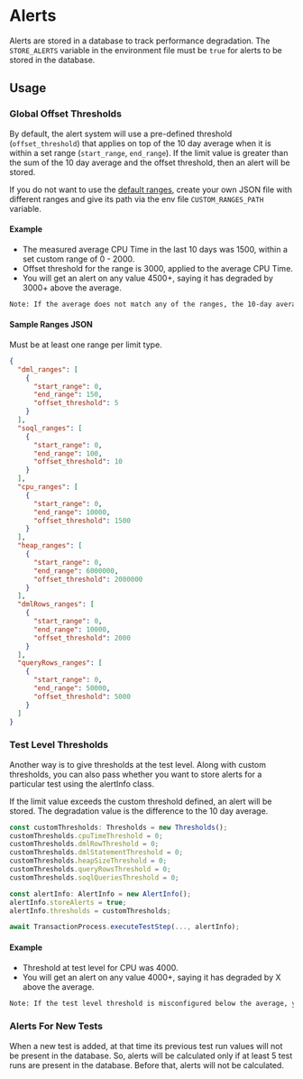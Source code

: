 # Alerts

Alerts are stored in a database to track performance degradation. The `STORE_ALERTS` variable in the environment file must be `true` for alerts to be stored in the database.

## Usage

### Global Offset Thresholds

By default, the alert system will use a pre-defined threshold (`offset_threshold`) that applies on top of the 10 day average when it is within a set range (`start_range`, `end_range`). If the limit value is greater than the sum of the 10 day average and the offset threshold, then an alert will be stored.

If you do not want to use the [default ranges](https://github.com/apex-dev-tools/benchmarker/blob/797a57ac45712f079b4a0ce86a15a02f0f12a3b8/src/services/defaultRanges.ts), create your own JSON file with different ranges and give its path via the env file `CUSTOM_RANGES_PATH` variable.

#### Example

* The measured average CPU Time in the last 10 days was 1500, within a set custom range of 0 - 2000.
* Offset threshold for the range is 3000, applied to the average CPU Time.
* You will get an alert on any value 4500+, saying it has degraded by 3000+ above the average.

```txt
Note: If the average does not match any of the ranges, the 10-day average becomes the threshold. To avoid issues, ensure you have ranges that apply from zero up to governor limits.
```

#### Sample Ranges JSON

Must be at least one range per limit type.

```json
{
  "dml_ranges": [
    {
      "start_range": 0,
      "end_range": 150,
      "offset_threshold": 5
    }
  ],
  "soql_ranges": [
    {
      "start_range": 0,
      "end_range": 100,
      "offset_threshold": 10
    }
  ],
  "cpu_ranges": [
    {
      "start_range": 0,
      "end_range": 10000,
      "offset_threshold": 1500
    }
  ],
  "heap_ranges": [
    {
      "start_range": 0,
      "end_range": 6000000,
      "offset_threshold": 2000000
    }
  ],
  "dmlRows_ranges": [
    {
      "start_range": 0,
      "end_range": 10000,
      "offset_threshold": 2000
    }
  ],
  "queryRows_ranges": [
    {
      "start_range": 0,
      "end_range": 50000,
      "offset_threshold": 5000
    }
  ]
}
```

### Test Level Thresholds

Another way is to give thresholds at the test level. Along with custom thresholds, you can also pass whether you want to store alerts for a particular test using the alertInfo class.

If the limit value exceeds the custom threshold defined, an alert will be stored. The degradation value is the difference to the 10 day average.

```ts
const customThresholds: Thresholds = new Thresholds();
customThresholds.cpuTimeThreshold = 0;
customThresholds.dmlRowThreshold = 0;
customThresholds.dmlStatementThreshold = 0;
customThresholds.heapSizeThreshold = 0;
customThresholds.queryRowsThreshold = 0;
customThresholds.soqlQueriesThreshold = 0;

const alertInfo: AlertInfo = new AlertInfo();
alertInfo.storeAlerts = true;
alertInfo.thresholds = customThresholds;

await TransactionProcess.executeTestStep(..., alertInfo);
```

#### Example

* Threshold at test level for CPU was 4000.
* You will get an alert on any value 4000+, saying it has degraded by X above the average.

```txt
Note: If the test level threshold is misconfigured below the average, you get an alert with a value of 0. Recommend filtering out zero alerts when querying for new records.
```

### Alerts For New Tests

When a new test is added, at that time its previous test run values will not be present in the database. So, alerts will be calculated only if at least 5 test runs are present in the database. Before that, alerts will not be calculated.
